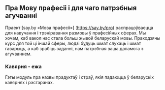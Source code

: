 ## Пра Мову прафесіі і для чаго патрэбныя агучванні

Праект [say.by «Мова прафесіі»] (https://say.by/pro) распрацоўваецца для навучання і трэніравання размовы ў прафесійных сферах. Мы хочам, каб вакол нас стала больш жывой беларускай мовы. Праходзячы курс для той ці іншай сферы, людзі будуць шмат слухаць і шмат гаварыць, а каб зрабіць заданні, нам патрэбная ваша дапамога з агучваннем. 

### Кавярня - ежа
    
Гэты модуль пра назвы прадуктаў і страў, якія падаюцца ў беларускіх кавярнях і рэстаранах.